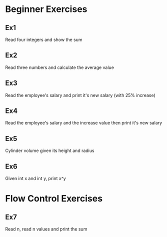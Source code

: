 # Beginner Exercises

## Ex1
Read four integers and show the sum

## Ex2
Read three numbers and calculate the average value

## Ex3
Read the employee's salary and print it's new salary (with 25% increase)

## Ex4
Read the employee's salary and the increase value then print it's new salary

## Ex5
Cylinder volume given its height and radius

## Ex6
Given int x and int y, print x^y

# Flow Control Exercises

## Ex7
Read n, read n values and print the sum
